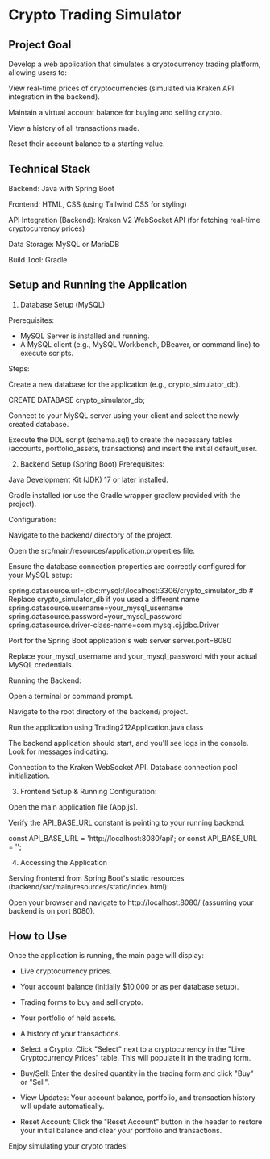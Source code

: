 # Crypto Trading Simulator
## Project Goal
Develop a web application that simulates a cryptocurrency trading platform, allowing users to:

View real-time prices of cryptocurrencies (simulated via Kraken API integration in the backend).

Maintain a virtual account balance for buying and selling crypto.

View a history of all transactions made.

Reset their account balance to a starting value.

## Technical Stack
Backend: Java with Spring Boot

Frontend: HTML, CSS (using Tailwind CSS for styling)

API Integration (Backend): Kraken V2 WebSocket API (for fetching real-time cryptocurrency prices)

Data Storage: MySQL or MariaDB

Build Tool: Gradle

## Setup and Running the Application
1. Database Setup (MySQL)

Prerequisites:   
- MySQL Server is installed and running.
- A MySQL client (e.g., MySQL Workbench, DBeaver, or command line) to execute scripts.

Steps:

Create a new database for the application (e.g., crypto_simulator_db).

CREATE DATABASE crypto_simulator_db;

Connect to your MySQL server using your client and select the newly created database.

Execute the DDL script (schema.sql) to create the necessary tables (accounts, portfolio_assets, transactions) and insert the initial default_user.

2. Backend Setup (Spring Boot)
   Prerequisites:

Java Development Kit (JDK) 17 or later installed.

Gradle installed (or use the Gradle wrapper gradlew provided with the project).

Configuration:

Navigate to the backend/ directory of the project.

Open the src/main/resources/application.properties file.

Ensure the database connection properties are correctly configured for your MySQL setup:

spring.datasource.url=jdbc:mysql://localhost:3306/crypto_simulator_db # Replace crypto_simulator_db if you used a different name
spring.datasource.username=your_mysql_username
spring.datasource.password=your_mysql_password
spring.datasource.driver-class-name=com.mysql.cj.jdbc.Driver

Port for the Spring Boot application's web server
server.port=8080

Replace your_mysql_username and your_mysql_password with your actual MySQL credentials.

Running the Backend:

Open a terminal or command prompt.

Navigate to the root directory of the backend/ project.

Run the application using Trading212Application.java class

The backend application should start, and you'll see logs in the console. Look for messages indicating:

Connection to the Kraken WebSocket API. 
Database connection pool initialization.

3. Frontend Setup & Running
Configuration:

Open the main application file (App.js).

Verify the API_BASE_URL constant is pointing to your running backend:

const API_BASE_URL = 'http://localhost:8080/api'; or const API_BASE_URL = '';

4. Accessing the Application

Serving frontend from Spring Boot's static resources (backend/src/main/resources/static/index.html):

Open your browser and navigate to http://localhost:8080/ (assuming your backend is on port 8080).

## How to Use
Once the application is running, the main page will display:

- Live cryptocurrency prices.

- Your account balance (initially $10,000 or as per database setup).

- Trading forms to buy and sell crypto.

- Your portfolio of held assets.

- A history of your transactions.

- Select a Crypto: Click "Select" next to a cryptocurrency in the "Live Cryptocurrency Prices" table. This will populate it in the trading form.

- Buy/Sell: Enter the desired quantity in the trading form and click "Buy" or "Sell".

- View Updates: Your account balance, portfolio, and transaction history will update automatically.

- Reset Account: Click the "Reset Account" button in the header to restore your initial balance and clear your portfolio and transactions.

Enjoy simulating your crypto trades!
